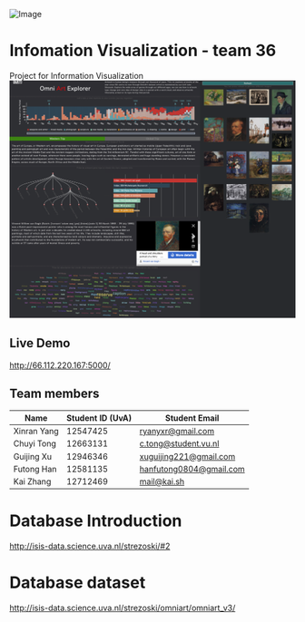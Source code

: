 ![Image](Document/image/UvA.png)
# Infomation Visualization - team 36
Project for Information Visualization
![Image](Document/image/screenshot.png)

## Live Demo
http://66.112.220.167:5000/

## Team members
|Name       |Student ID (UvA)|Student Email|
|-----------|----------------|-------------|
|Xinran Yang|12547425        |ryanyxr@gmail.com             |
|Chuyi Tong |12663131        |c.tong@student.vu.nl             | 
|Guijing Xu |12946346        |xuguijing221@gmail.com             | 
|Futong Han |12581135        |hanfutong0804@gmail.com             | 
|Kai Zhang  |12712469        |mail@kai.sh             |

# Database Introduction
http://isis-data.science.uva.nl/strezoski/#2

# Database dataset
http://isis-data.science.uva.nl/strezoski/omniart/omniart_v3/
